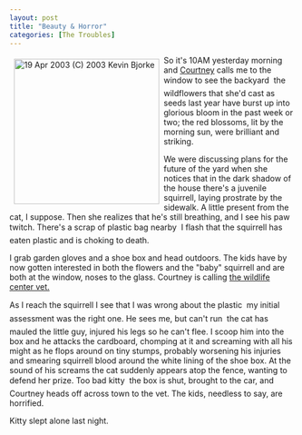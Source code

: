 ```yaml
---
layout: post
title: "Beauty & Horror"
categories: [The Troubles]
---
```

<img src="http://www.botzilla.com/bpix/IMG_7925.jpg" wifth=192 height=256 hspace=8 vspace=6 align="left" title="19 Apr 2003 (C) 2003 Kevin Bjorke">So it's 10AM yesterday morning and <a href="http://www.geekychick.net/" target="linkframe">Courtney</a> calls me to the window to see the backyard &#151; the wildflowers that she'd cast as seeds last year have burst up into glorious bloom in the past week or two; the red blossoms, lit by the morning sun, were brilliant and striking.

We were discussing plans for the future of the yard when she notices that in the dark shadow of the house there's a juvenile squirrell, laying prostrate by the sidewalk. A little present from the cat, I suppose. Then she realizes that he's still breathing, and I see his paw twitch. There's a scrap of plastic bag nearby &#151; I flash that the squirrell has eaten plastic and is choking to death. 

I grab garden gloves and a shoe box and head outdoors. The kids have by now gotten interested in both the flowers and the "baby" squirrell and are both at the window, noses to the glass. Courtney is calling <a href="http://www.wcsv.org" target="linkframe">the wildlife center vet.</a>

As I reach the squirrell I see that I was wrong about the plastic &#151; my initial assessment was the right one. He sees me, but can't run &#151; the cat has mauled the little guy, injured his legs so he can't flee. I scoop him into the box and he attacks the cardboard, chomping at it and screaming with all his might as he flops around on tiny stumps, probably worsening his injuries and smearing squirrell blood around the white lining of the shoe box. At the sound of his screams the cat suddenly appears atop the fence, wanting to defend her prize. Too bad kitty &#151; the box is shut, brought to the car, and Courtney heads off across town to the vet. The kids, needless to say, are horrified.

Kitty slept alone last night.


